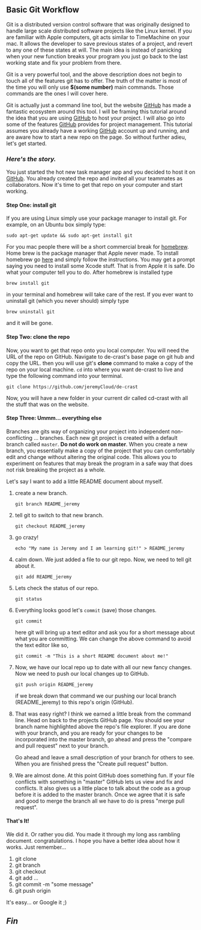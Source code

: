 ## Basic Git Workflow

Git is a distributed version control software that was originally designed to 
handle large scale distributed software projects like the Linux kernel. If you
are familiar with Apple computers, git acts similar to TimeMachine on your mac.
It allows the developer to save previous states of a project, and revert to any 
one of these states at will. The main idea is instead of panicking when your new 
function breaks your program you just go back to the last working state and fix 
your problem from there. 

Git is a very powerful tool, and the above description does not begin to touch
all of the features git has to offer. The truth of the matter is most of the 
time you will only use **$(some number)** main commands. Those commands are the ones
I will cover here.

Git is actually just a command line tool, but the website [GitHub][1] has made a
fantastic ecosystem around this tool. I will be framing this tutorial around 
the idea that you are using [GitHub][1] to host your project. I will 
also go into some of the features [GitHub][1] provides for project management.
This tutorial assumes you already have a working [GitHub][1] account up and 
running, and are aware how to start a new repo on the page. So without further 
adieu, let's get started.


### *Here's the story.*

You just started the hot new task manager app and you decided to host it on 
[GitHub][1]. You already created the repo and invited all your teammates as 
collaborators. Now it's time to get that repo on your computer and start 
working.

#### Step One: install git
If you are using Linux simply use your package manager to install git. For
example, on an Ubuntu box simply type:

```
sudo apt-get update && sudo apt-get install git
```

For you mac people there will be a short commercial break for [homebrew][2].
Home brew is the package manager that Apple never made. To install homebrew go
[here][2] and simply follow the instructions. You may get a prompt saying you 
need to install some Xcode stuff. That is from Apple it is safe. Do what your 
computer tell you to do. After homebrew is installed type

```
brew install git
```

in your terminal and homebrew will take care of the rest. If you ever want to 
uninstall git (which you never should) simply type

```
brew uninstall git
```

and it will be gone.

#### Step Two: clone the repo
Now, you want to get that repo onto you local computer. You will need the URL of
the repo on GitHub. Navigate to de-crast's base page on git hub and copy the 
URL. then you will use git's **clone** command to make a copy of the repo on 
your local machine. ```cd``` into where you want de-crast to live and type the
following command into your terminal.

```
git clone https://github.com/jeremyCloud/de-crast
```

Now, you will have a new folder in your current dir called cd-crast with all
the stuff that was on the website.

#### Step Three: Ummm... everything else 
Branches are gits way of organizing your project into independent 
non-conflicting ... branches. Each new git project is created with a default
branch called ```master```. **Do not do work on master**. When you create a new
branch, you essentially make a copy of the project that you can comfortably edit
and change without altering the original code. This allows you to experiment on
features that may break the program in a safe way that does not risk breaking 
the project as a whole.

Let's say I want to add a little README document about myself. 

 1. create a new branch.
    
    ```
    git branch README_jeremy
    ```

 2. tell git to switch to that new branch.

    ```
    git checkout README_jeremy
    ```

 3. go crazy!

    ```
    echo "My name is Jeremy and I am learning git!" > README_jeremy
    ```
 
 4. calm down. We just added a file to our git repo. Now, we need to tell git 
    about it.

    ```
    git add README_jeremy
    ```
 
 5. Lets check the status of our repo.
    
    ```
    git status
    ```

 6. Everything looks good let's ```commit``` (save) those changes.
    
    ```
    git commit
    ```

    here git will bring up a text editor and ask you for a short message about
    what you are committing. We can change the above command to avoid the text
    editor like so,

    ```
    git commit -m "This is a short README document about me!"
    ```

 7. Now, we have our local repo up to date with all our new fancy changes. Now 
    we need to push our local changes up to GitHub. 

    ```
    git push origin README_jeremy
    ```

    if we break down that command we our pushing our local branch 
    (README_jeremy) to this repo's origin (GitHub).

 8. That was easy right? I think we earned a little break from the command line.
    Head on back to the projects GitHub page. You should see your branch name
    highlighted above the repo's file explorer. If you are done with your 
    branch, and you are ready for your changes to be incorporated into the 
    master branch, go ahead and press the "compare and pull request" next to 
    your branch.

    Go ahead and leave a small description of your branch for others to see. 
    When you are finished press the "Create pull request" button.

 9. We are almost done. At this point GitHub does something fun. If your file 
    conflicts with something in "master" GitHub lets us view and fix and 
    conflicts. It also gives us a little place to talk about the code as a 
    group before it is added to the master branch. Once we agree that it is 
    safe and good to merge the branch all we have to do is press "merge pull 
    request".

#### That's It!
We did it. Or rather you did. You made it through my long ass rambling document.
congratulations. I hope you have a better idea about how it works. Just 
remember...

 1. git clone
 2. git branch <branch-name>
 3. git checkout <branch-name>
 4. git add <file> ...
 5. git commit -m "some message"
 6. git push origin <branch-name>

It's easy... or Google it ;)

## *Fin*


[1]: https://github.com
[2]: https://brew.sh 
